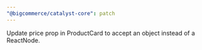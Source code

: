 ```yaml
---
"@bigcommerce/catalyst-core": patch
---
```


Update price prop in ProductCard to accept an object instead of a ReactNode.
